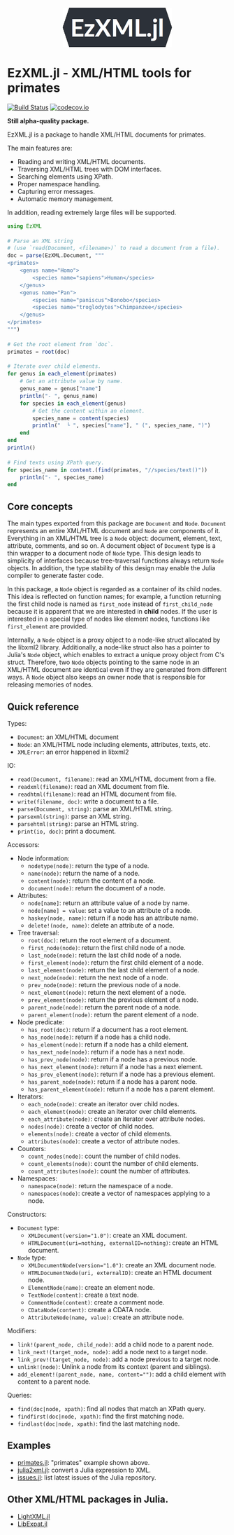 <p align="center"><img src="/docs/EzXML.jl.png" alt="EzXML.jl Logo" width="250" /></p>

# EzXML.jl - XML/HTML tools for primates

[![Build Status](https://travis-ci.org/bicycle1885/EzXML.jl.svg?branch=master)](https://travis-ci.org/bicycle1885/EzXML.jl)
[![codecov.io](http://codecov.io/github/bicycle1885/EzXML.jl/coverage.svg?branch=master)](http://codecov.io/github/bicycle1885/EzXML.jl?branch=master)
<!-- [![Coverage Status](https://coveralls.io/repos/bicycle1885/EzXML.jl/badge.svg?branch=master&service=github)](https://coveralls.io/github/bicycle1885/EzXML.jl?branch=master) -->


**Still alpha-quality package.**

EzXML.jl is a package to handle XML/HTML documents for primates.

The main features are:
* Reading and writing XML/HTML documents.
* Traversing XML/HTML trees with DOM interfaces.
* Searching elements using XPath.
* Proper namespace handling.
* Capturing error messages.
* Automatic memory management.

In addition, reading extremely large files will be supported.

```julia
using EzXML

# Parse an XML string
# (use `read(Document, <filename>)` to read a document from a file).
doc = parse(EzXML.Document, """
<primates>
    <genus name="Homo">
        <species name="sapiens">Human</species>
    </genus>
    <genus name="Pan">
        <species name="paniscus">Bonobo</species>
        <species name="troglodytes">Chimpanzee</species>
    </genus>
</primates>
""")

# Get the root element from `doc`.
primates = root(doc)

# Iterate over child elements.
for genus in each_element(primates)
    # Get an attribute value by name.
    genus_name = genus["name"]
    println("- ", genus_name)
    for species in each_element(genus)
        # Get the content within an element.
        species_name = content(species)
        println("  └ ", species["name"], " (", species_name, ")")
    end
end
println()

# Find texts using XPath query.
for species_name in content.(find(primates, "//species/text()"))
    println("- ", species_name)
end
```


## Core concepts

The main types exported from this package are `Document` and `Node`.  `Document`
represents an entire XML/HTML document and `Node` are components of it.  Everything
in an XML/HTML tree is a `Node` object: document, element, text, attribute, comments,
and so on. A document object of `Document` type is a thin wrapper to a document
node of `Node` type. This design leads to simplicity of interfaces because
tree-traversal functions always return `Node` objects. In addition, the type
stability of this design may enable the Julia compiler to generate faster code.

In this package, a `Node` object is regarded as a container of its child nodes.
This idea is reflected on function names; for example, a function returning the
first child node is named as `first_node` instead of `first_child_node` because
it is apparent that we are interested in **child** nodes. If the user is
interested in a special type of nodes like element nodes, functions like
`first_element` are provided.

Internally, a `Node` object is a proxy object to a node-like struct allocated by
the libxml2 library. Additionally, a node-like struct also has a pointer to
Julia's `Node` object, which enables to extract a unique proxy object from C's
struct. Therefore, two `Node` objects pointing to the same node in an XML/HTML
document are identical even if they are generated from different ways. A `Node`
object also keeps an owner node that is responsible for releasing memories of
nodes.


## Quick reference

Types:
* `Document`: an XML/HTML document
* `Node`: an XML/HTML node including elements, attributes, texts, etc.
* `XMLError`: an error happened in libxml2

IO:
* `read(Document, filename)`: read an XML/HTML document from a file.
* `readxml(filename)`: read an XML document from file.
* `readhtml(filename)`: read an HTML document from file.
* `write(filename, doc)`: write a document to a file.
* `parse(Document, string)`: parse an XML/HTML string.
* `parsexml(string)`: parse an XML string.
* `parsehtml(string)`: parse an HTML string.
* `print(io, doc)`: print a document.

Accessors:
* Node information:
    * `nodetype(node)`: return the type of a node.
    * `name(node)`: return the name of a node.
    * `content(node)`: return the content of a node.
    * `document(node)`: return the document of a node.
* Attributes:
    * `node[name]`: return an attribute value of a node by name.
    * `node[name] = value`: set a value to an attribute of a node.
    * `haskey(node, name)`: return if a node has an attribute name.
    * `delete!(node, name)`: delete an attribute of a node.
* Tree traversal:
    * `root(doc)`: return the root element of a document.
    * `first_node(node)`: return the first child node of a node.
    * `last_node(node)`: return the last child node of a node.
    * `first_element(node)`: return the first child element of a node.
    * `last_element(node)`: return the last child element of a node.
    * `next_node(node)`: return the next node of a node.
    * `prev_node(node)`: return the previous node of a node.
    * `next_element(node)`: return the next element of a node.
    * `prev_element(node)`: return the previous element of a node.
    * `parent_node(node)`: return the parent node of a node.
    * `parent_element(node)`: return the parent element of a node.
* Node predicate:
    * `has_root(doc)`: return if a document has a root element.
    * `has_node(node)`: return if a node has a child node.
    * `has_element(node)`: return if a node has a child element.
    * `has_next_node(node)`: return if a node has a next node.
    * `has_prev_node(node)`: return if a node has a previous node.
    * `has_next_element(node)`: return if a node has a next element.
    * `has_prev_element(node)`: return if a node has a previous element.
    * `has_parent_node(node)`: return if a node has a parent node.
    * `has_parent_element(node)`: return if a node has a parent element.
* Iterators:
    * `each_node(node)`: create an iterator over child nodes.
    * `each_element(node)`: create an iterator over child elements.
    * `each_attribute(node)`: create an iterator over attribute nodes.
    * `nodes(node)`: create a vector of child nodes.
    * `elements(node)`: create a vector of child elements.
    * `attributes(node)`: create a vector of attribute nodes.
* Counters:
    * `count_nodes(node)`: count the number of child nodes.
    * `count_elements(node)`: count the number of child elements.
    * `count_attributes(node)`: count the number of attributes.
* Namespaces:
    * `namespace(node)`: return the namespace of a node.
    * `namespaces(node)`: create a vector of namespaces applying to a node.

Constructors:
* `Document` type:
    * `XMLDocument(version="1.0")`: create an XML document.
    * `HTMLDocument(uri=nothing, externalID=nothing)`: create an HTML document.
* `Node` type:
    * `XMLDocumentNode(version="1.0")`: create an XML document node.
    * `HTMLDocumentNode(uri, externalID)`: create an HTML document node.
    * `ElementNode(name)`: create an element node.
    * `TextNode(content)`: create a text node.
    * `CommentNode(content)`: create a comment node.
    * `CDataNode(content)`: create a CDATA node.
    * `AttributeNode(name, value)`: create an attribute node.

Modifiers:
* `link!(parent_node, child_node)`: add a child node to a parent node.
* `link_next!(target_node, node)`: add a node next to a target node.
* `link_prev!(target_node, node)`: add a node previous to a target node.
* `unlink!(node)`: Unlink a node from its context (parent and siblings).
* `add_element!(parent_node, name, content="")`: add a child element with content to a parent node.

Queries:
* `find(doc|node, xpath)`: find all nodes that match an XPath query.
* `findfirst(doc|node, xpath)`: find the first matching node.
* `findlast(doc|node, xpath)`: find the last matching node.


## Examples

* [primates.jl](/example/primates.jl): "primates" example shown above.
* [julia2xml.jl](/example/julia2xml.jl): convert a Julia expression to XML.
* [issues.jl](/example/issues.jl): list latest issues of the Julia repository.


## Other XML/HTML packages in Julia.

* [LightXML.jl](https://github.com/JuliaIO/LightXML.jl)
* [LibExpat.jl](https://github.com/amitmurthy/LibExpat.jl)

